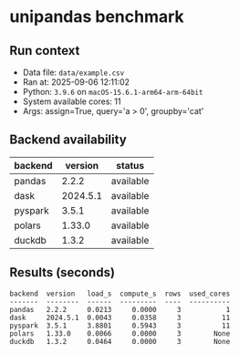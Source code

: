 # unipandas benchmark

## Run context

- Data file: `data/example.csv`
- Ran at: 2025-09-06 12:11:02
- Python: `3.9.6` on `macOS-15.6.1-arm64-arm-64bit`
- System available cores: 11
- Args: assign=True, query='a > 0', groupby='cat'

## Backend availability

| backend | version | status |
|---|---|---|
| pandas | 2.2.2 | available |
| dask | 2024.5.1 | available |
| pyspark | 3.5.1 | available |
| polars | 1.33.0 | available |
| duckdb | 1.3.2 | available |

## Results (seconds)

```text
backend  version   load_s  compute_s  rows  used_cores
-------  --------  ------  ---------  ----  ----------
pandas   2.2.2     0.0213     0.0000     3           1
dask     2024.5.1  0.0043     0.0358     3          11
pyspark  3.5.1     3.8801     0.5943     3          11
polars   1.33.0    0.0066     0.0000     3        None
duckdb   1.3.2     0.0464     0.0000     3        None
```
